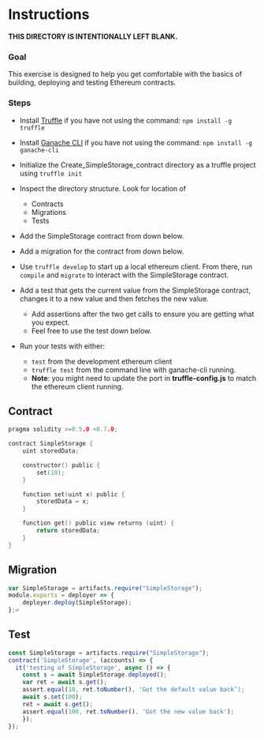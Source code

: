 # Instructions

**THIS DIRECTORY IS INTENTIONALLY LEFT BLANK.**

### Goal
This exercise is designed to help you get comfortable with the basics
of building, deploying and testing Ethereum contracts.

### Steps
- Install [Truffle](https://www.trufflesuite.com/truffle) if you have not using the command: `npm install -g truffle`

- Install [Ganache CLI](https://www.npmjs.com/package/ganache-cli) if you have not using the command: `npm install -g ganache-cli`

- Initialize the Create_SimpleStorage_contract directory as a truffle project using `truffle init`

- Inspect the directory structure. Look for location of
  - Contracts
  - Migrations
  - Tests

- Add the SimpleStorage contract from down below.

- Add a migration for the contract from down below.

- Use `truffle develop` to start up a local ethereum client. From there, run `compile` and `migrate` to interact with the SimpleStorage contract. 

- Add a test that gets the current value from the SimpleStorage contract, changes it to a new value and then fetches the new value. 
  - Add assertions after the two get calls to ensure you are
  getting what you expect.
  - Feel free to use the test down below.

- Run your tests with either:
  - `test` from the development ethereum client
  - `truffle test` from the command line with ganache-cli running. 
  - **Note**: you might need to update the port in **truffle-config.js** to match the ethereum client running.

## Contract

``` c
pragma solidity >=0.5.0 <0.7.0;

contract SimpleStorage {
    uint storedData;

    constructor() public {
        set(10);
    }

    function set(uint x) public {
        storedData = x;
    }

    function get() public view returns (uint) {
        return storedData;
    }
}
```

## Migration

``` javascript
var SimpleStorage = artifacts.require("SimpleStorage");
module.exports = deployer => {
    deployer.deploy(SimpleStorage);
};⏎ 
```

## Test

``` javascript
const SimpleStorage = artifacts.require("SimpleStorage");
contract('SimpleStorage', (accounts) => {
  it('testing of SimpleStorage', async () => {
    const s = await SimpleStorage.deployed();
    var ret = await s.get();
    assert.equal(10, ret.toNumber(), 'Got the default value back’);
    await s.set(100);
    ret = await s.get();
    assert.equal(100, ret.toNumber(), 'Got the new value back');	
    });
});
```


